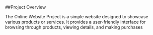 ##Project Overview

The Online Website Project is a simple website designed to showcase various products or services. It provides a user-friendly interface for browsing through products, viewing details, and making purchases
